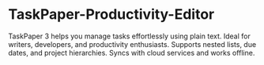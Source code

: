 # TaskPaper-Productivity-Editor
TaskPaper 3 helps you manage tasks effortlessly using plain text. Ideal for writers, developers, and productivity enthusiasts. Supports nested lists, due dates, and project hierarchies. Syncs with cloud services and works offline.
